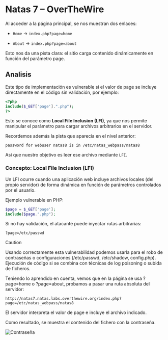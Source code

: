 # Natas 7 – OverTheWire

Al acceder a la página principal, se nos muestran dos enlaces:

- `Home` → `index.php?page=home`

- `About` → `index.php?page=about`

Esto nos da una pista clara: el sitio carga contenido dinámicamente en función del parámetro page.

## Analisis

Este tipo de implementación es vulnerable si el valor de page se incluye directamente en el código sin validación, por ejemplo:

```php
<?php
include($_GET['page'].".php");
?>
```

Esto se conoce como **Local File Inclusion (LFI)**, ya que nos permite manipular el parámetro para cargar archivos arbitrarios en el servidor.

Recordemos además la pista que aparecía en el nivel anterior:

`password for webuser natas8 is in /etc/natas_webpass/natas8`

Así que nuestro objetivo es leer ese archivo mediante `LFI`.

### Concepto: Local File Inclusion (LFI)

Un LFI ocurre cuando una aplicación web incluye archivos locales (del propio servidor) de forma dinámica en función de parámetros controlados por el usuario.

Ejemplo vulnerable en PHP:

```php
$page = $_GET['page'];
include($page.".php");
```

Si no hay validación, el atacante puede inyectar rutas arbitrarias:

```url
?page=/etc/passwd
```

>[!CAUTION]
>Usando correctamente esta vulnerabilidad podemos usarla para el robo de contraseñas o configuraciones (/etc/passwd, /etc/shadow, config.php).
>Ejecución de código si se combina con técnicas de log poisoning o subida de ficheros.

Teniendo lo aprendido en cuenta, vemos que en la página se usa ?page=home o ?page=about, probamos a pasar una ruta absoluta del servidor:

`http://natas7.natas.labs.overthewire.org/index.php?page=/etc/natas_webpass/natas8`

El servidor interpreta el valor de page e incluye el archivo indicado.

Como resultado, se muestra el contenido del fichero con la contraseña.

![Contraseña](Assets/Natas7/Contraseña.png)
